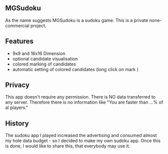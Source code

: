 ## MGSudoku

As the name suggests MGSudoku is a sudoku game. This is a private none-commercial project.

## Features

* 9x9 and 16x16 Dimension
* optional candidate visualisation
* colored marking of candidates
* automatic setting of colored candidates (long click on mark <color>)

## Privacy

This app doesn't require any permission. There is NO data transferred to any server.
Therefore there is no information like "You are faster than ...% of al players."

## History

The sudoku app I played increased the advertising and consumed almost my hole data budget - so I decided to make my own sudoku app.
Once this is done, I would like to share this, that everybody may use it.
